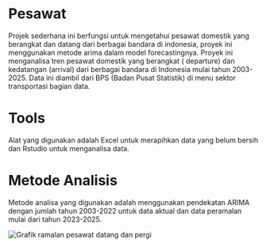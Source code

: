 # Pesawat
Projek sederhana ini berfungsi untuk mengetahui pesawat domestik yang berangkat dan datang dari berbagai bandara di indonesia, proyek ini menggunakan metode arima dalam model forecastingnya. Proyek ini menganalisa tren pesawat domestik yang berangkat ( departure) dan kedatangan (arrival) dari berbagai bandara di Indonesia mulai tahun 2003-2025. Data ini diambil dari BPS (Badan Pusat Statistik) di menu sektor transportasi bagian data. 

# Tools
Alat yang digunakan adalah Excel untuk merapihkan data yang belum bersih dan Rstudio untuk menganalisa data.

# Metode Analisis 
Metode analisa yang digunakan adalah menggunakan pendekatan ARIMA dengan jumlah tahun 2003-2022 untuk data aktual dan data peramalan mulai dari tahun 2023-2025.

![Grafik ramalan pesawat datang dan pergi](https://github.com/user-attachments/assets/dde952d6-9e85-490a-aaf7-694f176f8bd0)

